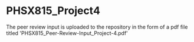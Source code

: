 # PHSX815_Project4

The peer review input is uploaded to the repository in the form of a pdf file titled 'PHSX815_Peer-Review-Input_Project-4.pdf'
